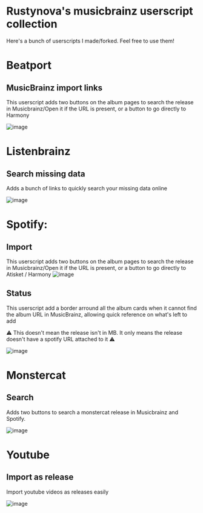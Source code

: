 # Rustynova's musicbrainz userscript collection

Here's a bunch of userscripts I made/forked. Feel free to use them!

# Beatport
## MusicBrainz import links
This userscript adds two buttons on the album pages to search the release in Musicbrainz/Open it if the URL is present, or a button to go directly to Harmony

![image](https://github.com/user-attachments/assets/3e954f7c-4bb6-4bc2-8b84-603031f30ba8)

# Listenbrainz
## Search missing data
Adds a bunch of links to quickly search your missing data online

![image](https://github.com/user-attachments/assets/5974b992-bc70-4a6e-ac30-d30eca89f9dc)


# Spotify:
## Import
This userscript adds two buttons on the album pages to search the release in Musicbrainz/Open it if the URL is present, or a button to go directly to Atisket / Harmony
![image](https://github.com/user-attachments/assets/120040ca-8e18-41b1-9bda-d6a7024367ab)

## Status
This userscript add a border arround all the album cards when it cannot find the album URL in MusicBrainz, allowing quick reference on what's left to add

️⚠️ This doesn't mean the release isn't in MB. It only means the release doesn't have a spotify URL attached to it ⚠️

![image](https://github.com/RustyNova016/MusicBrainz-UserScripts/assets/50844553/e8d68bb0-7bed-44f3-a737-f6132de62088)

# Monstercat
## Search
Adds two buttons to search a monstercat release in Musicbrainz and Spotify.

![image](https://github.com/user-attachments/assets/9c35b3e0-84ec-4ef3-aaa1-a3860c1728b8)

# Youtube
## Import as release
Import youtube videos as releases easily

![image](https://github.com/user-attachments/assets/a01b88bc-a29d-4150-a7cf-8ccea6e2ae1c)
